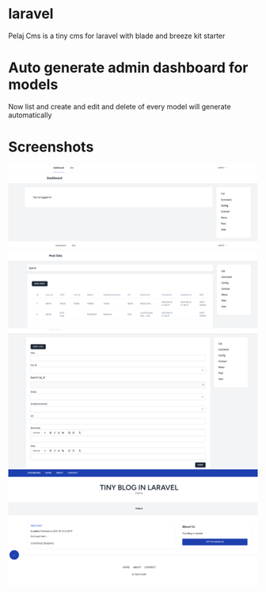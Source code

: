 # laravel
Pelaj Cms is a tiny cms for laravel with blade and breeze kit starter


# Auto generate admin dashboard for models

Now list and create and edit and delete of every model will generate automatically

# Screenshots
![Alt text](screenshots/dashboard.png?raw=true "Dashboard")
![Alt text](screenshots/post.png?raw=true "Post")
![Alt text](screenshots/newPost.png?raw=true "New Post")
![Alt text](screenshots/site.png?raw=true "Site")